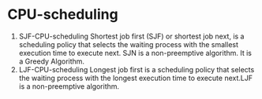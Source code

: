 # CPU-scheduling
1. SJF-CPU-scheduling
Shortest job first (SJF) or shortest job next, is a scheduling policy that selects the waiting process with the smallest execution time to execute next. SJN is a non-preemptive algorithm. It is a Greedy Algorithm.
2. LJF-CPU-scheduling
Longest job first is a scheduling policy that selects the waiting process with the longest execution time to execute next.LJF is a non-preemptive algorithm.
